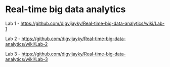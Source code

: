 # Real-time big data analytics

Lab 1 -   https://github.com/digvijayky/Real-time-big-data-analytics/wiki/Lab-1

Lab 2 -   https://github.com/digvijayky/Real-time-big-data-analytics/wiki/Lab-2

Lab 3 -   https://github.com/digvijayky/Real-time-big-data-analytics/wiki/Lab-3
